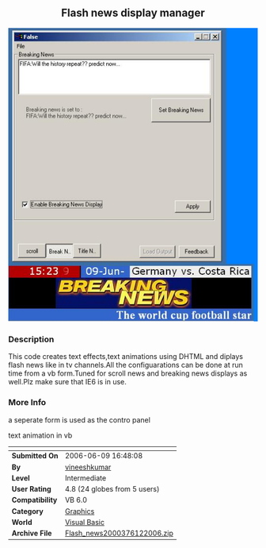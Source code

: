 ﻿<div align="center">

## Flash news display manager

<img src="PIC20066955616659.jpg">
</div>

### Description

This code creates text effects,text animations using DHTML and diplays flash news like in tv channels.All the configuarations can be done at run time from a vb form.Tuned for scroll news and breaking news displays as well.Plz make sure that IE6 is in use.
 
### More Info
 
a seperate form is used as the contro panel

text animation in vb


<span>             |<span>
---                |---
**Submitted On**   |2006-06-09 16:48:08
**By**             |[vineeshkumar](https://github.com/Planet-Source-Code/PSCIndex/blob/master/ByAuthor/vineeshkumar.md)
**Level**          |Intermediate
**User Rating**    |4.8 (24 globes from 5 users)
**Compatibility**  |VB 6\.0
**Category**       |[Graphics](https://github.com/Planet-Source-Code/PSCIndex/blob/master/ByCategory/graphics__1-46.md)
**World**          |[Visual Basic](https://github.com/Planet-Source-Code/PSCIndex/blob/master/ByWorld/visual-basic.md)
**Archive File**   |[Flash\_news2000376122006\.zip](https://github.com/Planet-Source-Code/vineeshkumar-flash-news-display-manager__1-65607/archive/master.zip)








